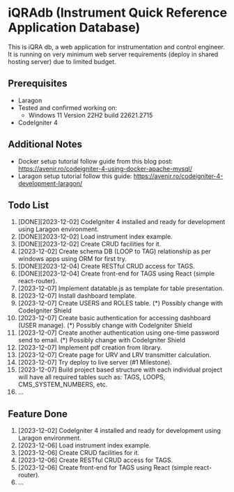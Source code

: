 # iQRAdb (Instrument Quick Reference Application Database)

This is iQRA db, a web application for instrumentation and control engineer. It is running on very minimum web server requirements (deploy in shared hosting server) due to limited budget.

## Prerequisites

- Laragon
- Tested and confirmed working on:
  - Windows 11 Version 22H2 build 22621.2715
- CodeIgniter 4

## Additional Notes

- Docker setup tutorial follow guide from this blog post: https://avenir.ro/codeigniter-4-using-docker-apache-mysql/
- Laragon setup tutorial follow this guide: https://avenir.ro/codeigniter-4-development-laragon/

## Todo List

1. [DONE][2023-12-02] CodeIgniter 4 installed and ready for development using Laragon environment.
1. [DONE][2023-12-02] Load instrument index example.
1. [DONE][2023-12-02] Create CRUD facilities for it.
1. [2023-12-02] Create schema DB (LOOP to TAG) relationship as per windows apps using ORM for first try.
1. [DONE][2023-12-04] Create RESTful CRUD access for TAGS.
1. [DONE][2023-12-04] Create front-end for TAGS using React (simple react-router).
1. [2023-12-07] Implement datatable.js as template for table presentation.
1. [2023-12-07] Install dashboard template.
1. [2023-12-07] Create USERS and ROLES table. (*) Possibly change with CodeIgniter Shield 
1. [2023-12-07] Create basic authentication for accessing dashboard (USER manage). (*) Possibly change with CodeIgniter Shield 
1. [2023-12-07] Create another authentication using one-time password send to email. (*) Possibly change with CodeIgniter Shield 
1. [2023-12-07] Implement pdf creation from library.
1. [2023-12-07] Create page for URV and LRV transmitter calculation.
1. [2023-12-07] Try deploy to live server (#1 Milestone).
1. [2023-12-07] Build project based structure with each individual project will have all required tables such as: TAGS, LOOPS, CMS_SYSTEM_NUMBERS, etc.
1. ...

## Feature Done

1. [2023-12-02] CodeIgniter 4 installed and ready for development using Laragon environment.
1. [2023-12-06] Load instrument index example.
1. [2023-12-06] Create CRUD facilities for it.
1. [2023-12-06] Create RESTful CRUD access for TAGS.
1. [2023-12-06] Create front-end for TAGS using React (simple react-router).
1. ...
